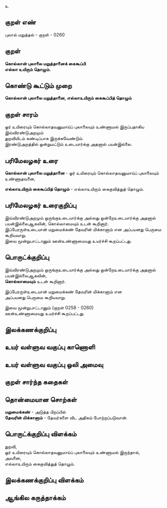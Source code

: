 உ

## குறள் எண் 

புலால் மறுத்தல் - குறள் - 0260  

## குறள் 

**கொல்லான் புலாலை மறுத்தானைக் கைகூப்பி  
எல்லா உயிரும் தொழும்.**

## கொண்டு கூட்டும் முறை

**கொல்லான் புலாலை மறுத்தானை, எல்லாஉயிரும் கைகூப்பித் தொழும்**

## குறள் சாரம் 

ஓர் உயிரையும் கொல்லாதவனுமாய்ப் புலாலையும் உண்ணாமல் இருப்பதாகிய இவ்விரண்டுஅறமும்  
துறவியிடம் கண்டிப்பாக இருக்கவேண்டும்.    
இரண்டுஅறத்தில் ஒன்றுமட்டும் உடையார்க்கு அதனால் பயன்இல்லை.  

## பரிமேலழகர் உரை

**கொல்லான் புலாலை மறுத்தானை** - ஓர் உயிரையும் கொல்லாதவனுமாய்ப் புலாலையும் உண்ணாதவனை,  

**எல்லாஉயிரும் கைகூப்பித் தொழும்** - எல்லாஉயிரும் கைகுவித்துத் தொழும்.   

## பரிமேலழகர் உரைகுறிப்பு   

இவ்விரண்டுஅறமும் ஒருங்குஉடையார்க்கு அல்லது ஒன்றேஉடையார்க்கு அதனால் பயன்இல்லைஆகலின், கொல்லாமையும் உடன் கூறினார்.  
இப்பேரருள்உடையான் மறுமைக்கண் தேவரின் மிக்கானாம் என அப்பயனது பெருமை கூறியவாறு.  
இவை மூன்றுபாட்டானும் ஊன்உண்ணாமையது உயர்ச்சி கூறப்பட்டது.  

## பொருட்க்குறிப்பு 

இவ்விரண்டுஅறமும் ஒருங்குஉடையார்க்கு அல்லது ஒன்றேஉடையார்க்கு அதனால் பயன்இல்லைஆகலின்,  
**கொல்லாமையும்** உடன் கூறினார்.  

இப்பேரருள்உடையான் மறுமைக்கண் தேவரின் மிக்கானாம் என   
அப்பயனது பெருமை கூறியவாறு.    

இவை மூன்றுபாட்டானும் (குறள் 0258 - 0260)  
ஊன்உண்ணாமையது உயர்ச்சி கூறப்பட்டது.   

## இலக்கணக்குறிப்பு  


## உயர் வள்ளுவ வகுப்பு காணொளி


## உயர் வள்ளுவ வகுப்பு ஒலி அமைவு 

 
## குறள் சார்ந்த கதைகள் 


## தொன்மையான சொற்கள்

**மறுமைக்கண்**  - அடுத்த பிறப்பில்   
**தேவரின் மிக்கானாம்** - தேவர்களை விட அதிகம் போற்றப்படுவான்.  

## பொருட்க்குறிப்பு விளக்கம்

துறவி,  
ஓர் உயிரையும் கொல்லாதவனுமாய்ப் புலாலையும் உண்ணாமல் இருந்தால்,  
அவனை,  
எல்லாஉயிரும் கைகுவித்துத் தொழும்.  

## இலக்கணக்குறிப்பு விளக்கம்


## ஆங்கில கருத்தாக்கம் 


